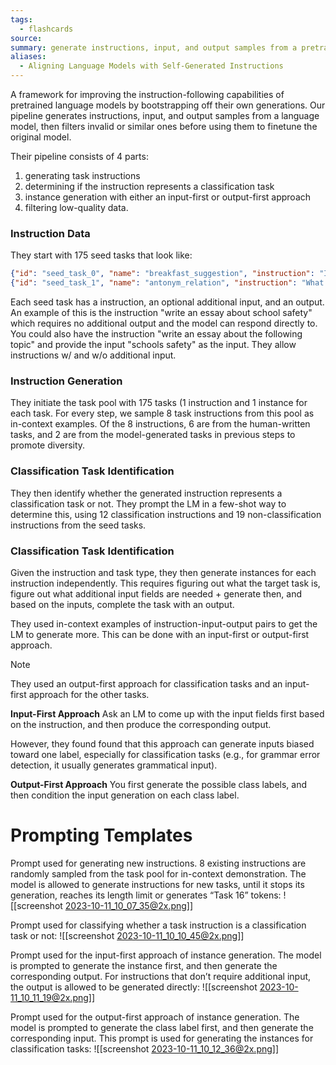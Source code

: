 ```yaml
---
tags:
  - flashcards
source: 
summary: generate instructions, input, and output samples from a pretrained LLM to finetune it for instruction following
aliases:
  - Aligning Language Models with Self-Generated Instructions
---
```

A framework for improving the instruction-following capabilities of pretrained language models by bootstrapping off their own generations. Our pipeline generates instructions, input, and output samples from a language model, then filters invalid or similar ones before using them to finetune the original model.

Their pipeline consists of 4 parts:
1) generating task instructions
2) determining if the instruction represents a classification task
3) instance generation with either an input-first or output-first approach
4) filtering low-quality data.
### Instruction Data
They start with 175 seed tasks that look like:
```json
{"id": "seed_task_0", "name": "breakfast_suggestion", "instruction": "Is there anything I can eat for a breakfast that doesn't include eggs, yet includes protein, and has roughly 700-1000 calories?", "instances": [{"input": "", "output": "Yes, you can have 1 oatmeal banana protein shake and 4 strips of bacon. The oatmeal banana protein shake may contain 1/2 cup oatmeal, 60 grams whey protein powder, 1/2 medium banana, 1tbsp flaxseed oil and 1/2 cup watter, totalling about 550 calories. The 4 strips of bacon contains about 200 calories."}], "is_classification": false}
{"id": "seed_task_1", "name": "antonym_relation", "instruction": "What is the relation between the given pairs?", "instances": [{"input": "Night : Day :: Right : Left", "output": "The relation between the given pairs is that they are opposites."}], "is_classification": false}
```

Each seed task has a instruction, an optional additional input, and an output. An example of this is the instruction "write an essay about school safety" which requires no additional output and the model can respond directly to. You could also have the instruction "write an essay about the following topic" and provide the input "schools safety" as the input. They allow instructions w/ and w/o additional input.

### Instruction Generation
They initiate the task pool with 175 tasks (1 instruction and 1 instance for each task. For every step, we sample 8 task instructions from this pool as in-context examples. Of the 8 instructions, 6 are from the human-written tasks, and 2 are from the model-generated tasks in previous steps to promote diversity.

### Classification Task Identification
They then identify whether the generated instruction represents a classification task or not. They prompt the LM in a few-shot way to determine this, using 12 classification instructions and 19 non-classification instructions from the seed tasks.

### Classification Task Identification
Given the instruction and task type, they then generate instances for each instruction independently. This requires figuring out what the target task is, figure out what additional input fields are needed + generate then, and based on the inputs, complete the task with an output.

They used in-context examples of instruction-input-output pairs to get the LM to generate more. This can be done with an input-first or output-first approach.

> [!NOTE]
> They used an output-first approach for classification tasks and an input-first approach for the other tasks.

**Input-First Approach**
Ask an LM to come up with the input fields first based on the instruction, and then produce the corresponding output.

However, they found found that this approach can generate inputs biased toward one label, especially for classification tasks (e.g., for grammar error detection, it usually generates grammatical input).

**Output-First Approach**
You first generate the possible class labels, and then condition the input generation on each class label.

# Prompting Templates
Prompt used for generating new instructions. 8 existing instructions are randomly sampled from the task pool for in-context demonstration. The model is allowed to generate instructions for new tasks, until it stops its generation, reaches its length limit or generates “Task 16” tokens:
![[screenshot 2023-10-11_10_07_35@2x.png]]

Prompt used for classifying whether a task instruction is a classification task or not:
![[screenshot 2023-10-11_10_10_45@2x.png]]

Prompt used for the input-first approach of instance generation. The model is prompted to generate the instance first, and then generate the corresponding output. For instructions that don’t require additional input, the output is allowed to be generated directly:
![[screenshot 2023-10-11_10_11_19@2x.png]]

Prompt used for the output-first approach of instance generation. The model is prompted to generate the class label first, and then generate the corresponding input. This prompt is used for generating the instances for classification tasks:
![[screenshot 2023-10-11_10_12_36@2x.png]]
